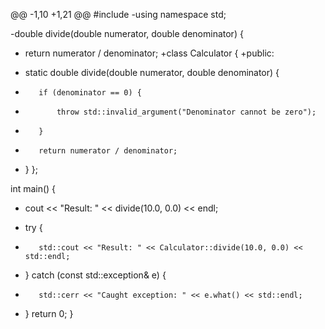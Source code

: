 @@ -1,10 +1,21 @@
 #include <iostream>
-using namespace std;
 
-double divide(double numerator, double denominator) {
-    return numerator / denominator;
+class Calculator {
+public:
+    static double divide(double numerator, double denominator) {
+        if (denominator == 0) {
+            throw std::invalid_argument("Denominator cannot be zero");
+        }
+        return numerator / denominator;
+    }
 };
 
 int main() {
-    cout << "Result: " << divide(10.0, 0.0) << endl;
+    try {
+        std::cout << "Result: " << Calculator::divide(10.0, 0.0) << std::endl;
+    } catch (const std::exception& e) {
+        std::cerr << "Caught exception: " << e.what() << std::endl;
+    }
     return 0;
 }
